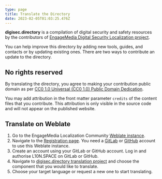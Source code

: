 ```yaml
---
type: page
title: Translate the Directory
date: 2023-02-05T01:03:25.476Z
---
```

**digisec.directory** is a compilation of digital security and safety resources by the contributors of [EngageMedia Digital Security Localization project](https://engagemedia.org/projects/localization/). 

Y﻿ou can help improve this directory by adding new tools, guides, and contacts or by updating existing ones. There are two ways to contribute an update to the directory.

## N﻿o rights reserved[](https://digisec.directory/update/#no-rights-reserved "Anchor to: N﻿o rights reserved")

By translating the directory, you agree to making your contribution public domain as per [CC0 1.0 Universal (CC0 1.0) Public Domain Dedication](https://creativecommons.org/publicdomain/zero/1.0/).

You may add attribution in the front matter parameter `credits` of the content files that you contribute. This attribution is only visible in the source code and will not appear on the published website.

## Translate on Weblate

1. G﻿o to the EngageMedia Localization Community [Weblate instance](https://l10n.space/). 
2. Navigate to the [Registration page](https://l10n.space/accounts/register/). You need a [GitLab](https://gitlab.com/users/sign_up) or [GitHub](https://github.com/signup) account to use this Weblate instance.
3. Create an account using your GitLab or GitHub account. Log in and authorise L10N.SPACE on GitLab or GitHub.
4. N﻿avigate to [digisec.directory translation project](https://l10n.space/projects/digisecdirectory/) and choose the component that you would like to translate.
5. C﻿hoose your target language or request a new one to start translating.